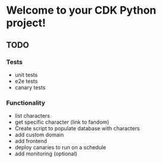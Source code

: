 
# Welcome to your CDK Python project!

## TODO

### Tests
- unit tests
- e2e tests
- canary tests

### Functionality
- list characters 
- get specific character (link to fandom)
- Create script to populate database with characters
- add custom domain
- add frontend
- deploy canaries to run on a schedule
- add monitoring (optional)
